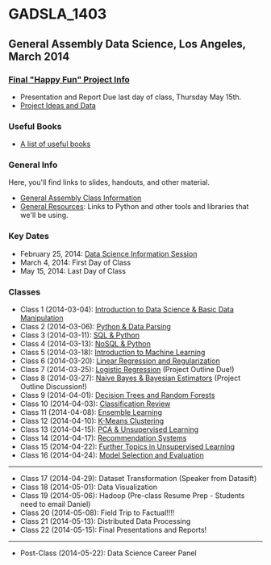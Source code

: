 GADSLA_1403
===========
General Assembly Data Science, Los Angeles, March 2014
------------------------------------------------------
### [Final "Happy Fun" Project Info](https://github.com/adparker/GADSLA_1403/wiki/Final-Project-Requirements)
- Presentation and Report Due last day of class, Thursday May 15th.
- [Project Ideas and Data](https://github.com/adparker/GADSLA_1403/wiki/Project-Ideas-and-Data)

### Useful Books
- [A list of useful books](https://github.com/adparker/GADSLA_1403/wiki/Books)

### General Info
Here, you'll find links to slides, handouts, and other material.
- [General Assembly Class Information](https://generalassemb.ly/education/data-science/los-angeles)
- [General Resources](https://github.com/adparker/GADSLA_1403/wiki/Lesson-00-General-Resources): Links to Python and other tools and libraries that we'll be using.


### Key Dates
- February 25, 2014: [Data Science Information Session](https://generalassemb.ly/education/data-science/los-angeles)
- March 4, 2014: First Day of Class
- May 15, 2014: Last Day of Class

### Classes
- Class 1 (2014-03-04): [Introduction to Data Science & Basic Data Manipulation](https://github.com/adparker/GADSLA_1403/wiki/Lesson-01-Introduction-to-Data-Science-&-Basic-Data-Manipulation)
- Class 2 (2014-03-06): [Python & Data Parsing](https://github.com/adparker/GADSLA_1403/wiki/Lesson-02-Python-&-Data-Parsing)
- Class 3 (2014-03-11): [SQL & Python](https://github.com/adparker/GADSLA_1403/wiki/Lesson-03-SQL-&-Python)
- Class 4 (2014-03-13): [NoSQL & Python](https://github.com/adparker/GADSLA_1403/wiki/Lesson-04-NoSQL-&-Python)
- Class 5 (2014-03-18): [Introduction to Machine Learning](https://github.com/adparker/GADSLA_1403/wiki/Lesson-05-Introduction-to-Machine-Learning)
- Class 6 (2014-03-20): [Linear Regression and Regularization](https://github.com/adparker/GADSLA_1403/wiki/Lesson-06-Linear-Regression-and-Regularization)
- Class 7 (2014-03-25): [Logistic Regression](https://github.com/adparker/GADSLA_1403/wiki/Lesson-07-Logistic-Regression) (Project Outline Due!)
- Class 8 (2014-03-27): [Naive Bayes & Bayesian Estimators](https://github.com/adparker/GADSLA_1403/wiki/Lesson-08-Naive-Bayes) (Project Outline Discussion!)
- Class 9 (2014-04-01): [Decision Trees and Random Forests](https://github.com/adparker/GADSLA_1403/wiki/Lesson-09-Decision-Trees)
- Class 10 (2014-04-03): [Classification Review](https://github.com/adparker/GADSLA_1403/wiki/Lesson-10-Classification-Review)
- Class 11 (2014-04-08): [Ensemble Learning](https://github.com/adparker/GADSLA_1403/wiki/Lesson-11-Ensemble-Learning)
- Class 12 (2014-04-10): [K-Means Clustering](https://github.com/adparker/GADSLA_1403/wiki/Lesson-12-K-Means-Clustering)
- Class 13 (2014-04-15): [PCA & Unsupervised Learning](https://github.com/adparker/GADSLA_1403/wiki/Lesson-13-PCA-and-Unsupervised)
- Class 14 (2014-04-17): [Recommendation Systems](https://github.com/adparker/GADSLA_1403/wiki/Lesson-14-Recommendation-Systems)
- Class 15 (2014-04-22): [Further Topics in Unsupervised Learning](https://github.com/adparker/GADSLA_1403/wiki/Lesson-15-Further-Topics-in-Unsupervised-Learning)
- Class 16 (2014-04-24): [Model Selection and Evaluation](https://github.com/adparker/GADSLA_1403/wiki/Lesson-16-Model-Selection-and-Evaluation)

---
- Class 17 (2014-04-29): Dataset Transformation (Speaker from Datasift)
- Class 18 (2014-05-01): Data Visualization
- Class 19 (2014-05-06): Hadoop (Pre-class Resume Prep - Students need to email Daniel)
- Class 20 (2014-05-08): Field Trip to Factual!!!!
- Class 21 (2014-05-13): Distributed Data Processing
- Class 22 (2014-05-15): Final Presentations and Reports!

---
- Post-Class (2014-05-22): Data Science Career Panel
